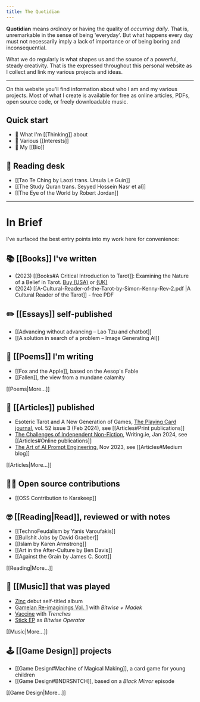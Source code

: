 ```yaml
---
title: The Quotidian
---
```

**Quotidian** means *ordinary* or having the quality of *occurring daily*. That is, unremarkable in the sense of being 'everyday'.  But what happens every day must not necessarily imply a lack of importance or of being boring and inconsequential.

What we do regularly is what shapes us and the source of a powerful, steady creativity. That is the expressed throughout this personal website as I collect and link my various projects and ideas.

---

On this website you'll find information about who I am and my various projects.
Most of what I create is available for free as online articles, PDFs, open source code, or freely downloadable music.

## Quick start
* 💭 What I'm [[Thinking]] about
* 🔎 Various [[Interests]]
* 👋 My [[Bio]]

## 📖 Reading desk
* [[Tao Te Ching by Laozi trans. Ursula Le Guin]]
* [[The Study Quran trans. Seyyed Hossein Nasr et al]]
* [[The Eye of the World by Robert Jordan]]

---

# In Brief

I've surfaced the best entry points into my work here for convenience:

## 📚 [[Books]] I've written
* (2023) [[Books#A Critical Introduction to Tarot]]: Examining the Nature of a Belief in Tarot. [Buy (USA)](https://www.amazon.com/Critical-Introduction-Tarot-Examining-Nature/dp/1803413921) or [(UK)](https://www.amazon.co.uk/Critical-Introduction-Tarot-Examining-Nature/dp/1803413921/)
* (2024) [[A-Cultural-Reader-of-the-Tarot-by-Simon-Kenny-Rev-2.pdf |A Cultural Reader of the Tarot]] - free PDF

## ✏️ [[Essays]] self-published
* [[Advancing without advancing – Lao Tzu and chatbot]]
* [[A solution in search of a problem – Image Generating AI]]

## 📜 [[Poems]] I'm writing
* [[Fox and the Apple]], based on the Aesop's Fable
* [[Fallen]], the view from a mundane calamity

[[Poems|More...]]

## 📄 [[Articles]] published
* Esoteric Tarot and A New Generation of Games, [The Playing Card journal](https://www.i-p-c-s.org/wp/home-2/), vol. 52 issue 3 (Feb 2024), see [[Articles#Print publications]]
* [The Challenges of Independent Non-Fiction](https://www.writing.ie/tell-your-own-story/the-challenges-of-independent-non-fiction-by-simon-kenny/), Writing.ie, Jan 2024, see [[Articles#Online publications]]
* [The Art of AI Prompt Engineering](https://medium.com/@skenwrites/the-art-of-ai-prompt-engineering-dd4f23138f7a), Nov 2023, see [[Articles#Medium blog]]

[[Articles|More...]]

## 🧑‍💻 Open source contributions
* [[OSS Contribution to Karakeep]]

## 🤓 [[Reading|Read]], reviewed or with notes

* [[TechnoFeudalism by Yanis Varoufakis]]
* [[Bullshit Jobs by David Graeber]]
* [[Islam by Karen Armstrong]]
* [[Art in the After-Culture by Ben Davis]]
* [[Against the Grain by James C. Scott]]

[[Reading|More...]]

## 🥁 [[Music]] that was played
* [Zinc](https://zincband.bandcamp.com/album/zinc) debut self-titled album
* [Gamelan Re-imaginings Vol. 1](https://bitwiseandmadek.bandcamp.com/album/gamelan-re-imaginings-vol-1) with *Bitwise + Madek*
* [Vaccine](https://trenchesband.bandcamp.com/album/drainland-split-12) with *Trenches*
* [Stick EP](https://bitwiseoperator.bandcamp.com/album/stick-ep) as *Bitwise Operator*

[[Music|More...]]

 ## 🕹️ [[Game Design]] projects
 * [[Game Design#Machine of Magical Making]], a card game for young children
 * [[Game Design#BNDRSNTCH]], based on a *Black Mirror* episode

[[Game Design|More...]]
